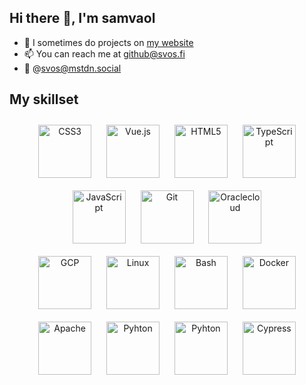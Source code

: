 ## Hi there 👋, I'm samvaol

- 📝 I sometimes do projects on [my website](https://svos.fi/)
- 📫 You can reach me at github@svos.fi
- 🐘 @svos@mstdn.social


## My skillset  

<div align="center">  
<a href="https://www.w3schools.com/css/" target="_blank"><img style="margin: 10px" src="https://profilinator.rishav.dev/skills-assets/css3-original-wordmark.svg" alt="CSS3" height="85" /></a>  
<a href="https://vuejs.org/" target="_blank"><img style="margin: 10px" src="https://upload.wikimedia.org/wikipedia/commons/9/95/Vue.js_Logo_2.svg" alt="Vue.js" height="85" /></a>  
<a href="https://en.wikipedia.org/wiki/HTML5" target="_blank"><img style="margin: 10px" src="https://profilinator.rishav.dev/skills-assets/html5-original-wordmark.svg" alt="HTML5" height="85" /></a>  
<a href="https://www.typescriptlang.org/" target="_blank"><img style="margin: 10px" src="https://profilinator.rishav.dev/skills-assets/typescript-original.svg" alt="TypeScript" height="85" /></a>    
<a href="https://www.javascript.com/" target="_blank"><img style="margin: 10px" src="https://profilinator.rishav.dev/skills-assets/javascript-original.svg" alt="JavaScript" height="85" /></a>
<a href="https://github.com/" target="_blank"><img style="margin: 10px" src="https://profilinator.rishav.dev/skills-assets/git-scm-icon.svg" alt="Git" height="85" /></a> 
<a href="https://oraclecloud.com/" target="_blank"><img style="margin: 10px" src="https://upload.wikimedia.org/wikipedia/commons/archive/e/e1/20200804142151%21Oracle_Corporation_logo.svg" alt="Oraclecloud" height="85" /></a> 
<div align="center">  
<a href="https://cloud.google.com/" target="_blank"><img style="margin: 10px" src="https://profilinator.rishav.dev/skills-assets/google_cloud-icon.svg" alt="GCP" height="85" /></a>  
<a href="https://www.linux.org/" target="_blank"><img style="margin: 10px" src="https://profilinator.rishav.dev/skills-assets/linux-original.svg" alt="Linux" height="85" /></a>   
<a href="https://www.gnu.org/software/bash/" target="_blank"><img style="margin: 10px" src="https://profilinator.rishav.dev/skills-assets/gnu_bash-icon.svg" alt="Bash" height="85" /></a>  
<a href="https://www.docker.com/" target="_blank"><img style="margin: 10px" src="https://profilinator.rishav.dev/skills-assets/docker-original-wordmark.svg" alt="Docker" height="85" /></a>  
<a href="https://www.apache.org/" target="_blank"><img style="margin: 10px" src="https://upload.wikimedia.org/wikipedia/commons/7/7e/Apache_Feather_Logo.svg" alt="Apache" height="85" /></a>
<a href="https://www.python.org/" target="_blank"><img style="margin: 10px" src="https://upload.wikimedia.org/wikipedia/commons/c/c3/Python-logo-notext.svg" alt="Pyhton" height="85" /></a>
<a href="https://www.fishshell/" target="_blank"><img style="margin: 10px" src="https://fishshell.com/assets/img/Terminal_Logo2_CRT_Flat.png" alt="Pyhton" height="85" /></a>
<a href="https://www.cypress.io/" target="_blank"><img style="margin: 10px" src="https://suppis.fi/loggo/cypress.svg" alt="Cypress" height="85" /></a>
</div>
</div>
